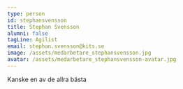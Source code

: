 ```yaml
---
type: person
id: stephansvensson
title: Stephan Svensson
alumni: false
tagLine: Agilist
email: stephan.svensson@kits.se
image: /assets/medarbetare_stephansvensson.jpg
avatar: /assets/medarbetare_stephansvensson-avatar.jpg
---
```


Kanske en av de allra bästa
